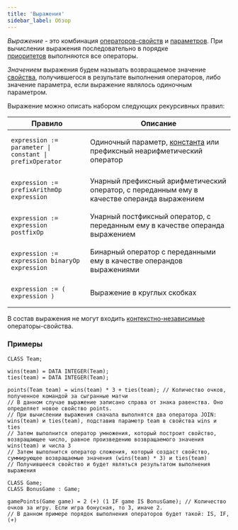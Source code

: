 ```yaml
---
title: 'Выражения'
sidebar_label: Обзор
---
```


*Выражение* - это комбинация [операторов-свойств](Property_operators.md) и [параметров](Properties.md). При вычислении выражения последовательно в порядке [приоритетов](Operator_priority.md) выполняются все операторы.

*Значением* выражения будем называть возвращаемое значение [свойства](Properties.md), получившегося в результате выполнения операторов, либо значение параметра, если выражение являлось одиночным параметром.

Выражение можно описать набором следующих рекурсивных правил:

|<strong>Правило</strong>|<strong>Описание</strong>|
|---|---|
|<pre><code>expression := parameter \| constant \| prefixOperator</code></pre>|Одиночный параметр, [константа](Constant.md) или префиксный неарифметический оператор|
|<pre><code>expression := prefixArithmOp expression</code></pre>|Унарный префиксный арифметический оператор, с переданным ему в качестве операнда выражением|
|<pre><code>expression := expression postfixOp</code></pre>|Унарный постфиксный оператор, с переданным ему в качестве операнда выражением|
|<pre><code>expression := expression binaryOp expression</code></pre>|Бинарный оператор с переданными ему в качестве операндов выражениями|
|<pre><code>expression := ( expression )</code></pre>|Выражение в круглых скобках|

В состав выражения не могут входить [контекстно-независимые](Property_operators.md#contextindependent) операторы-свойства.

### Примеры

```lsf
CLASS Team;

wins(team) = DATA INTEGER(Team);
ties(team) = DATA INTEGER(Team);

points(Team team) = wins(team) * 3 + ties(team); // Количество очков, полученное командой за сыгранные матчи
// В данном случае выражение записано справа от знака равенства. Оно определяет новое свойство points.
// При вычислении выражения сначала выполнятся два оператора JOIN: wins(team) и ties(team), подставив параметр team в свойства wins и ties
// Затем выполнится оператор умножения, который построит свойство, возвращающее число, равное произведению возвращаемого значения wins(team) и числа 3
// Затем выполнится оператор сложения, который создаст свойство, суммирующее возвращаемые значения (wins(team) * 3) и ties(team)
// Получившееся свойство и будет являться результатом выполнения выражения

CLASS Game;
CLASS BonusGame : Game;

gamePoints(Game game) = 2 (+) (1 IF game IS BonusGame); // Количество очков за игру. Если игра бонусная, то 3, иначе 2.
// В данном примере порядок выполнения операторов будет такой: IS, IF, (+)
```

